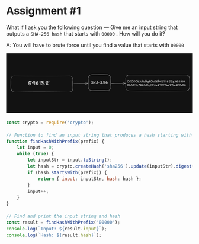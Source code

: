 # Assignment #1
What if I ask you the following question — Give me an input string that outputs a `SHA-256 hash` that starts with `00000` . How will you do it?

A: You will have to brute force until you find a value that starts with `00000`

![](Screenshot_2024-08-02_at_6.46.38_PM.png)

```js
const crypto = require('crypto');

// Function to find an input string that produces a hash starting with '00000'
function findHashWithPrefix(prefix) {
    let input = 0;
    while (true) {
        let inputStr = input.toString();
        let hash = crypto.createHash('sha256').update(inputStr).digest('hex');
        if (hash.startsWith(prefix)) {
            return { input: inputStr, hash: hash };
        }
        input++;
    }
}

// Find and print the input string and hash
const result = findHashWithPrefix('00000');
console.log(`Input: ${result.input}`);
console.log(`Hash: ${result.hash}`);
```